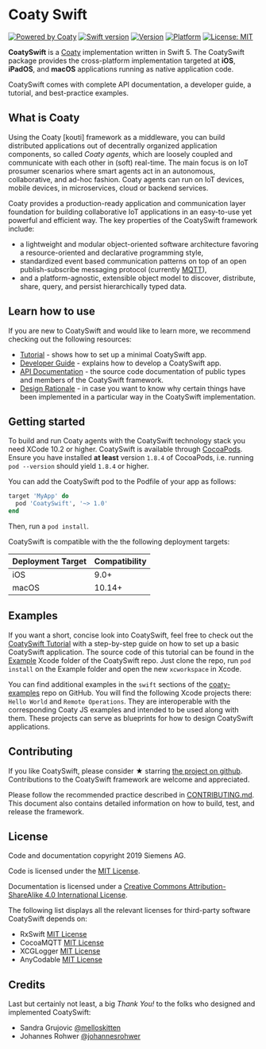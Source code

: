 # Coaty Swift

[![Powered by Coaty](https://img.shields.io/badge/Powered%20by-Coaty-FF8C00.svg)](https://coaty.io)
[![Swift version](https://img.shields.io/badge/swift-5-FF4029.svg)](https://developer.apple.com/swift/)
[![Version](https://img.shields.io/cocoapods/v/CoatySwift.svg?style=flat)](https://cocoapods.org/pods/CoatySwift)
[![Platform](https://img.shields.io/cocoapods/p/CoatySwift.svg?style=flat)](https://cocoapods.org/pods/CoatySwift)
[![License: MIT](https://img.shields.io/badge/License-MIT-blue.svg)](https://opensource.org/licenses/MIT)

__CoatySwift__ is a [Coaty](https://coaty.io/) implementation written in Swift 5.
The CoatySwift package provides the cross-platform implementation targeted at
__iOS__, __iPadOS__, and __macOS__ applications running as native application
code.

CoatySwift comes with complete API documentation, a developer guide, a tutorial,
and best-practice examples.

## What is Coaty

Using the Coaty [koʊti] framework as a middleware, you can build distributed
applications out of decentrally organized application components, so called
*Coaty agents*, which are loosely coupled and communicate with each other in
(soft) real-time. The main focus is on IoT prosumer scenarios where smart agents
act in an autonomous, collaborative, and ad-hoc fashion. Coaty agents can run on
IoT devices, mobile devices, in microservices, cloud or backend services.

Coaty provides a production-ready application and communication layer foundation
for building collaborative IoT applications in an easy-to-use yet powerful and
efficient way. The key properties of the CoatySwift framework include:

* a lightweight and modular object-oriented software architecture favoring a
  resource-oriented and declarative programming style,
* standardized event based communication patterns on top of an open
  publish-subscribe messaging protocol (currently [MQTT](https://mqtt.org)),
* and a platform-agnostic, extensible object model to discover, distribute,
  share, query, and persist hierarchically typed data.

## Learn how to use

If you are new to CoatySwift and would like to learn more, we recommend checking
out the following resources:

* [Tutorial](https://coatyio.github.io/coaty-swift/tutorial/index.html) - shows
  how to set up a minimal CoatySwift app.
* [Developer Guide](https://coatyio.github.io/coaty-swift/man/developer-guide/) - explains
  how to develop a CoatySwift app.
* [API Documentation](https://coatyio.github.io/coaty-swift/swiftdoc/index.html) - the
  source code documentation of public types and members of the CoatySwift framework.
* [Design Rationale](https://coatyio.github.io/coaty-swift/man/design-rationale/) - in case
  you want to know why certain things have been implemented in a particular way
  in the CoatySwift implementation.

## Getting started

To build and run Coaty agents with the CoatySwift technology stack you need
XCode 10.2 or higher. CoatySwift is available through
[CocoaPods](https://cocoapods.org). Ensure you have installed **at least**
version `1.8.4` of CocoaPods, i.e. running `pod --version` should yield `1.8.4`
or higher.

You can add the CoatySwift pod to the Podfile of your app as follows:

```ruby
target 'MyApp' do
  pod 'CoatySwift', '~> 1.0'
end
```

Then, run a `pod install`.

CoatySwift is compatible with the the following deployment targets:

| Deployment Target     | Compatibility     |
|-------------------    |---------------    |
| iOS                   | 9.0+              |
| macOS                 | 10.14+            |

## Examples

If you want a short, concise look into CoatySwift, feel free to check out the
[CoatySwift Tutorial](https://coatyio.github.io/coaty-swift/tutorial/index.html)
with a step-by-step guide on how to set up a basic CoatySwift application. The
source code of this tutorial can be found in the
[Example](https://github.com/coatyio/coaty-swift/tree/master/Example) Xcode
folder of the CoatySwift repo. Just clone the repo, run `pod install` on the
Example folder and open the new `xcworkspace` in Xcode.

You can find additional examples in the `swift` sections of the
[coaty-examples](https://github.com/coatyio/coaty-examples) repo on GitHub. You
will find the following Xcode projects there: `Hello World` and `Remote
Operations`. They are interoperable with the corresponding Coaty JS examples and
intended to be used along with them. These projects can serve as blueprints for
how to design CoatySwift applications.

## Contributing

If you like CoatySwift, please consider &#x2605; starring [the project on
github](https://github.com/coatyio/coaty-swift). Contributions to the CoatySwift
framework are welcome and appreciated.

Please follow the recommended practice described in
[CONTRIBUTING.md](https://github.com/coatyio/coaty-swift/blob/master/CONTRIBUTING.md).
This document also contains detailed information on how to build, test, and
release the framework.

## License

Code and documentation copyright 2019 Siemens AG.

Code is licensed under the [MIT License](https://opensource.org/licenses/MIT).

Documentation is licensed under a [Creative Commons Attribution-ShareAlike 4.0
International License](http://creativecommons.org/licenses/by-sa/4.0/).

The following list displays all the relevant licenses for third-party software
CoatySwift depends on:

* RxSwift [MIT License](https://github.com/ReactiveX/RxSwift/blob/master/LICENSE.md)
* CocoaMQTT [MIT License](https://github.com/emqtt/CocoaMQTT/blob/master/LICENSE)
* XCGLogger [MIT License](https://github.com/DaveWoodCom/XCGLogger/blob/master/LICENSE.txt)
* AnyCodable [MIT License](https://github.com/Flight-School/AnyCodable/blob/master/LICENSE.md)

## Credits

Last but certainly not least, a big *Thank You!* to the folks who designed and
implemented CoatySwift:

* Sandra Grujovic [@melloskitten](https://github.com/melloskitten)
* Johannes Rohwer [@johannesrohwer](https://github.com/johannesrohwer)

